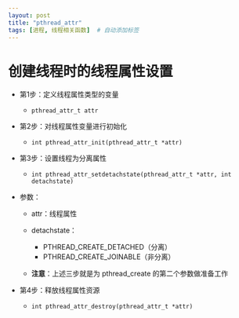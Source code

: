 ```yaml
---
layout: post
title: "pthread_attr"
tags: [进程, 线程相关函数]  # 自动添加标签
---
```


# 创建线程时的线程属性设置

- 第1步：定义线程属性类型的变量

  - `pthread_attr_t attr`
- 第2步：对线程属性变量进行初始化

  - `int pthread_attr_init(pthread_attr_t *attr)`
- 第3步：设置线程为分离属性

  - `int pthread_attr_setdetachstate(pthread_attr_t *attr, int detachstate)`

- 参数：

  - attr：线程属性
  - detachstate：

    - PTHREAD_CREATE_DETACHED（分离）
    - PTHREAD_CREATE_JOINABLE（非分离）
  - **注意**：上述三步就是为 pthread_create 的第二个参数做准备工作
- 第4步：释放线程属性资源

  - `int pthread_attr_destroy(pthread_attr_t *attr)`
